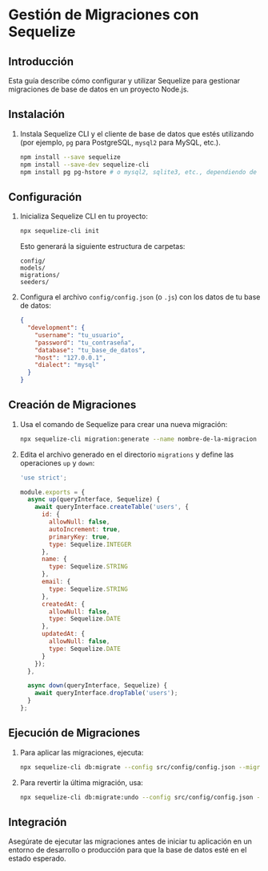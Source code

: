 # Gestión de Migraciones con Sequelize

## Introducción

Esta guía describe cómo configurar y utilizar Sequelize para gestionar migraciones de base de datos en un proyecto Node.js.

## Instalación

1. Instala Sequelize CLI y el cliente de base de datos que estés utilizando (por ejemplo, `pg` para PostgreSQL, `mysql2` para MySQL, etc.).

   ```bash
   npm install --save sequelize
   npm install --save-dev sequelize-cli
   npm install pg pg-hstore # o mysql2, sqlite3, etc., dependiendo de tu base de datos
   ```

## Configuración

1. Inicializa Sequelize CLI en tu proyecto:

   ```bash
   npx sequelize-cli init
   ```

   Esto generará la siguiente estructura de carpetas:

   ```
   config/
   models/
   migrations/
   seeders/
   ```

2. Configura el archivo `config/config.json` (o `.js`) con los datos de tu base de datos:

   ```json
   {
     "development": {
       "username": "tu_usuario",
       "password": "tu_contraseña",
       "database": "tu_base_de_datos",
       "host": "127.0.0.1",
       "dialect": "mysql"
     }
   }
   ```

## Creación de Migraciones

1. Usa el comando de Sequelize para crear una nueva migración:

   ```bash
   npx sequelize-cli migration:generate --name nombre-de-la-migracion --migrations-path src/database/migrations
   ```

2. Edita el archivo generado en el directorio `migrations` y define las operaciones `up` y `down`:

   ```js
   'use strict';

   module.exports = {
     async up(queryInterface, Sequelize) {
       await queryInterface.createTable('users', {
         id: {
           allowNull: false,
           autoIncrement: true,
           primaryKey: true,
           type: Sequelize.INTEGER
         },
         name: {
           type: Sequelize.STRING
         },
         email: {
           type: Sequelize.STRING
         },
         createdAt: {
           allowNull: false,
           type: Sequelize.DATE
         },
         updatedAt: {
           allowNull: false,
           type: Sequelize.DATE
         }
       });
     },

     async down(queryInterface, Sequelize) {
       await queryInterface.dropTable('users');
     }
   };
   ```

## Ejecución de Migraciones

1. Para aplicar las migraciones, ejecuta:

   ```bash
   npx sequelize-cli db:migrate --config src/config/config.json --migrations-path src/database/migrations
   ```

2. Para revertir la última migración, usa:

   ```bash
   npx sequelize-cli db:migrate:undo --config src/config/config.json --migrations-path src/database/migrations
   ```

## Integración

Asegúrate de ejecutar las migraciones antes de iniciar tu aplicación en un entorno de desarrollo o producción para que la base de datos esté en el estado esperado.
